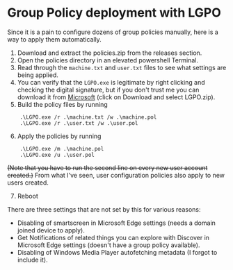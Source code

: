 # Group Policy deployment with LGPO

Since it is a pain to configure dozens of group policies manually, here is a way to apply them automatically.

1. Download and extract the policies.zip from the releases section.
2. Open the policies directory in an elevated powershell Terminal.
3. Read through the `machine.txt` and `user.txt` files to see what settings are being applied.
4. You can verify that the `LGPO.exe` is legitimate by right clicking and checking the digital signature, but if you don't trust me you can download it from [Microsoft](https://www.microsoft.com/en-US/download/details.aspx?id=55319) (click on Download and select LGPO.zip).
5. Build the policy files by running
```
    .\LGPO.exe /r .\machine.txt /w .\machine.pol
    .\LGPO.exe /r .\user.txt /w .\user.pol
```
6. Apply the policies by running 
```
    .\LGPO.exe /m .\machine.pol
    .\LGPO.exe /u .\user.pol
```
~~(Note that you have to run the second line on every new user account created.)~~ From what I've seen, user configuration policies also apply to new users created.

7. Reboot

There are three settings that are not set by this for various reasons: 

- Disabling of smartscreen in Microsoft Edge settings (needs a domain joined device to apply).
- Get Notifications of related things you can explore with Discover in Microsoft Edge settings (doesn't have a group policy available).
- Disabling of Windows Media Player autofetching metadata (I forgot to include it).
